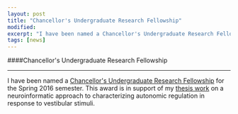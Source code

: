 ```yaml
---
layout: post
title: "Chancellor's Undergraduate Research Fellowship"
modified:
excerpt: "I have been named a Chancellor's Undergraduate Research Fellow at the University of Pittsburgh."
tags: [news]
---
```


####Chancellor's Undergraduate Research Fellowship
___
 I have been named a [Chancellor's Undergraduate Research Fellowship](http://www.honorscollege.pitt.edu/node/860) for the Spring 2016 semester. This award is in support of my [thesis work](http://ethanagbaker.github.io/projects/) on a neuroinformatic approach to characterizing autonomic regulation in response to vestibular stimuli.  

